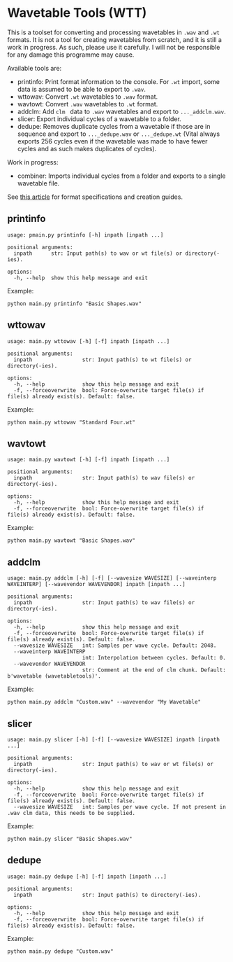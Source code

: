 # Wavetable Tools (WTT)

This is a toolset for converting and processing wavetables in `.wav` and `.wt` formats. It is not a tool for creating wavetables from scratch, and it is still a work in progress. As such, please use it carefully. I will not be responsible for any damage this programme may cause.

Available tools are:

- printinfo: Print format information to the console. For `.wt` import, some data is assumed to be able to export to `.wav`.
- wttowav: Convert `.wt` wavetables to `.wav` format.
- wavtowt: Convert `.wav` wavetables to `.wt` format.
- addclm: Add `clm ` data to `.wav` wavetables and export to `..._addclm.wav`. 
- slicer: Export individual cycles of a wavetable to a folder.
- dedupe: Removes duplicate cycles from a wavetable if those are in sequence and export to `..._dedupe.wav` or `..._dedupe.wt` (Vital always exports 256 cycles even if the wavetable was made to have fewer cycles and as such makes duplicates of cycles).

Work in progress:
- combiner: Imports individual cycles from a folder and exports to a single wavetable file.

See [this article](https://gist.github.com/iicaras/f63dc9fcc3f9a83ccaf2de3fbc9fbb5a) for format specifications and creation guides.

## printinfo

```
usage: pmain.py printinfo [-h] inpath [inpath ...]

positional arguments:
  inpath      str: Input path(s) to wav or wt file(s) or directory(-ies).

options:
  -h, --help  show this help message and exit
```

Example:

```
python main.py printinfo "Basic Shapes.wav"
```

## wttowav

```
usage: main.py wttowav [-h] [-f] inpath [inpath ...]

positional arguments:
  inpath                str: Input path(s) to wt file(s) or directory(-ies).

options:
  -h, --help            show this help message and exit
  -f, --forceoverwrite  bool: Force-overwrite target file(s) if file(s) already exist(s). Default: false.
```

Example:

```
python main.py wttowav "Standard Four.wt"
```

## wavtowt

```
usage: main.py wavtowt [-h] [-f] inpath [inpath ...]

positional arguments:
  inpath                str: Input path(s) to wav file(s) or directory(-ies).

options:
  -h, --help            show this help message and exit
  -f, --forceoverwrite  bool: Force-overwrite target file(s) if file(s) already exist(s). Default: false.
```

Example:

```
python main.py wavtowt "Basic Shapes.wav"
```

## addclm

```
usage: main.py addclm [-h] [-f] [--wavesize WAVESIZE] [--waveinterp WAVEINTERP] [--wavevendor WAVEVENDOR] inpath [inpath ...]

positional arguments:
  inpath                str: Input path(s) to wav file(s) or directory(-ies).

options:
  -h, --help            show this help message and exit
  -f, --forceoverwrite  bool: Force-overwrite target file(s) if file(s) already exist(s). Default: false.
  --wavesize WAVESIZE   int: Samples per wave cycle. Default: 2048.
  --waveinterp WAVEINTERP
                        int: Interpolation between cycles. Default: 0.
  --wavevendor WAVEVENDOR
                        str: Comment at the end of clm chunk. Default: b'wavetable (wavetabletools)'.
```

Example:

```
python main.py addclm "Custom.wav" --wavevendor "My Wavetable"
```

## slicer

```
usage: main.py slicer [-h] [-f] [--wavesize WAVESIZE] inpath [inpath ...]

positional arguments:
  inpath                str: Input path(s) to wav or wt file(s) or directory(-ies).

options:
  -h, --help            show this help message and exit
  -f, --forceoverwrite  bool: Force-overwrite target file(s) if file(s) already exist(s). Default: false.
  --wavesize WAVESIZE   int: Samples per wave cycle. If not present in .wav clm data, this needs to be supplied.
```

Example:

```
python main.py slicer "Basic Shapes.wav"
```

## dedupe

```
usage: main.py dedupe [-h] [-f] inpath [inpath ...]

positional arguments:
  inpath                str: Input path(s) to directory(-ies).

options:
  -h, --help            show this help message and exit
  -f, --forceoverwrite  bool: Force-overwrite target file(s) if file(s) already exist(s). Default: false.
```

Example:

```
python main.py dedupe "Custom.wav"
```
